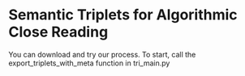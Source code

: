 # Semantic Triplets for Algorithmic Close Reading
You can download and try our process.
To start, call the export_triplets_with_meta function in tri_main.py

